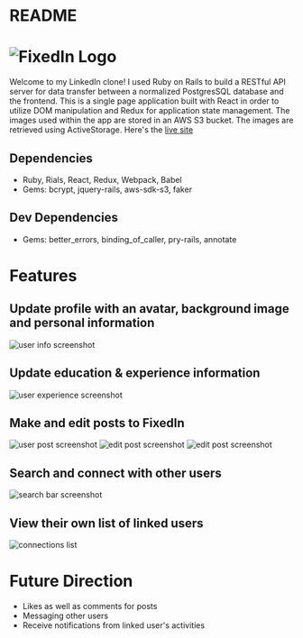 # README

# ![FixedIn Logo](https://cdn.discordapp.com/attachments/896959094034948166/908732089216684052/logo.png)

Welcome to my LinkedIn clone! I used Ruby on Rails to build a RESTful API server for data transfer between a normalized PostgresSQL database and the frontend. This is a single page application built with React in order to utilize DOM manipulation and Redux for application state management. The images used within the app are stored in an AWS S3 bucket. The images are retrieved using ActiveStorage. Here's the [live site](https://fixedin.herokuapp.com/#/)

## Dependencies
- Ruby, Rials, React, Redux, Webpack, Babel
- Gems: bcrypt, jquery-rails, aws-sdk-s3, faker

## Dev Dependencies
- Gems: better_errors, binding_of_caller, pry-rails, annotate

# Features 
## Update profile with an avatar, background image and personal information
![user info screenshot](https://cdn.discordapp.com/attachments/896959094034948166/908726971545055232/Screenshot_144.png)
## Update education & experience information
![user experience screenshot](https://cdn.discordapp.com/attachments/896959094034948166/908727072971685968/Screenshot_144.png)
## Make and edit posts to FixedIn
![user post screenshot](https://cdn.discordapp.com/attachments/896959094034948166/908727425163223080/Screenshot_145.png)
![edit post screenshot](https://cdn.discordapp.com/attachments/896959094034948166/908727764297875506/Screenshot_146.png)
![edit post screenshot](https://cdn.discordapp.com/attachments/896959094034948166/908727950101319700/Screenshot_147.png)
## Search and connect with other users
![search bar screenshot](https://cdn.discordapp.com/attachments/896959094034948166/908728335511744542/Screenshot_148.png)
## View their own list of linked users
![connections list](https://cdn.discordapp.com/attachments/896959094034948166/908728871732539392/Screenshot_149.png)


# Future Direction 
- Likes as well as comments for posts
- Messaging other users
- Receive notifications from linked user's activities

